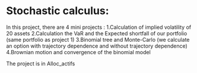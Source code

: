 # Stochastic calculus:

In this project, there are 4 mini projects : 
 1.Calculation of implied volatility of 20 assets
 2.Calculation the VaR and the Expected shortfall of our portfolio (same portfolio as project 1)
 3.Binomial tree and Monte-Carlo (we calculate an option with trajectory dependence and without trajectory dependence)
 4.Brownian motion and convergence of the binomial model

The project is in Alloc_actifs
